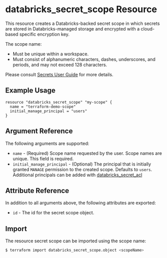 # databricks_secret_scope Resource

This resource creates a Databricks-backed secret scope in which secrets are stored in Databricks-managed storage and encrypted with a cloud-based specific encryption key. 

The scope name:

* Must be unique within a workspace.
* Must consist of alphanumeric characters, dashes, underscores, and periods, and may not exceed 128 characters.

Please consult [Secrets User Guide](https://docs.databricks.com/security/secrets/index.html#secrets-user-guide) for more details.

## Example Usage

```hcl
resource "databricks_secret_scope" "my-scope" {
  name = "terraform-demo-scope"
  initial_manage_principal = "users"
}
```

## Argument Reference

The following arguments are supported:

* `name` - (Required) Scope name requested by the user. Scope names are unique. This field is required.
* `initial_manage_principal` - (Optional) The principal that is initially granted `MANAGE` permission to the created scope. Defaults to `users`. Additional principals can be added with [databricks_secret_acl](secret_acl.md)

## Attribute Reference

In addition to all arguments above, the following attributes are exported:

* `id` - The id for the secret scope object.

## Import

The resource secret scope can be imported using the scope name:

```bash
$ terraform import databricks_secret_scope.object <scopeName>
```